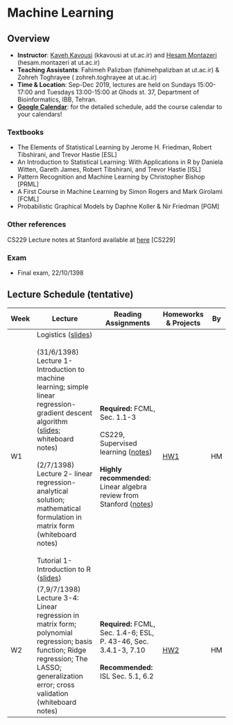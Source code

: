 # Machine Learning 

## Overview
- **Instructor**: [Kaveh Kavousi](http://cbb.ut.ac.ir) (kkavousi at ut.ac.ir) and [Hesam Montazeri](http://lcbb.ut.ac.ir) (hesam.montazeri at ut.ac.ir)
- **Teaching Assistants**: Fahimeh Palizban (fahimehpalizban at ut.ac.ir) & Zohreh Toghrayee ( zohreh.toghrayee at ut.ac.ir)
- **Time & Location**: Sep-Dec 2019, lectures are held on Sundays 15:00-17:00 and Tuesdays 13:00-15:00 at Ghods st. 37, Department of Bioinformatics, IBB, Tehran.
- **[Google Calendar](https://calendar.google.com/calendar/embed?src=kcusveuj8kebja2cjf909fu8kk%40group.calendar.google.com&ctz=Asia%2FTehran)**: for the detailed schedule, add the course calendar to your calendars!

### Textbooks
- The Elements of Statistical Learning by Jerome H. Friedman, Robert Tibshirani, and Trevor Hastie [ESL]
- An Introduction to Statistical Learning: With Applications in R by Daniela Witten, Gareth James, Robert Tibshirani, and Trevor Hastie [ISL]
- Pattern Recognition and Machine Learning by Christopher Bishop  [PRML]
- A First Course in Machine Learning by Simon Rogers and Mark Girolami [FCML]
- Probabilistic Graphical Models by Daphne Koller & Nir Friedman [PGM]

### Other references
CS229 Lecture notes at Stanford available at [here](http://cs229.stanford.edu/syllabus.html) [CS229] 

### Exam
- Final exam, 22/10/1398

## Lecture Schedule (tentative)

Week | Lecture | Reading Assignments | Homeworks & Projects | By |
 ------------- | -------------------------- | ------------- | ------------- | ------ |
W1 | Logistics ([slides](lectures/W01-L00-logistics.pdf)) <br> <br> (31/6/1398) Lecture 1- Introduction to machine learning; simple linear regression- gradient descent algorithm ([slides](lectures/W01-L01-Introduction-to-ML.pdf); whiteboard notes) <br> <br> (2/7/1398) Lecture 2- linear regression- analytical solution; mathematical formulation in matrix form (whiteboard notes) <br>  <br> Tutorial 1- Introduction to R ([slides](Tut01-introduction-to-R.pdf)) | **Required:** FCML, Sec. 1.1-3 <br> <br> CS229, Supervised learning ([notes](http://cs229.stanford.edu/summer2019/cs229-notes1.pdf))  <br> <br>  **Highly recommended:** Linear algebra review from Stanford ([notes](http://cs229.stanford.edu/summer2019/cs229-linalg.pdf)) | [HW1](homeworks/HW1.pdf) | HM |
W2 | (7,9/7/1398) Lecture 3-4: Linear regression in matrix form; polynomial regression; basis function; Ridge regression; The LASSO; generalization error; cross validation (whiteboard notes) | **Required:** FCML, Sec. 1.4-6; ESL, P. 43-46, Sec. 3.4.1-3, 7.10 <br> <br> **Recommended:** ISL Sec. 5.1, 6.2   | [HW2](homeworks/HW2.pdf)  | HM |





